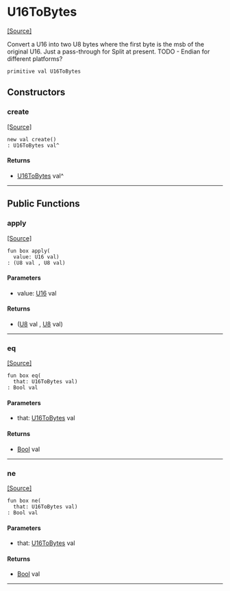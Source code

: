 # U16ToBytes
<span class="source-link">[[Source]](src/mqtt-utilities/functions.md#L-0-16)</span>

Convert a U16 into two U8 bytes where the first byte is the msb of the original U16. 
Just a pass-through for Split at present.
TODO - Endian for different platforms?


```pony
primitive val U16ToBytes
```

## Constructors

### create
<span class="source-link">[[Source]](src/mqtt-utilities/functions.md#L-0-16)</span>


```pony
new val create()
: U16ToBytes val^
```

#### Returns

* [U16ToBytes](mqtt-utilities-U16ToBytes.md) val^

---

## Public Functions

### apply
<span class="source-link">[[Source]](src/mqtt-utilities/functions.md#L-0-22)</span>


```pony
fun box apply(
  value: U16 val)
: (U8 val , U8 val)
```
#### Parameters

*   value: [U16](builtin-U16.md) val

#### Returns

* ([U8](builtin-U8.md) val , [U8](builtin-U8.md) val)

---

### eq
<span class="source-link">[[Source]](src/mqtt-utilities/functions.md#L-0-22)</span>


```pony
fun box eq(
  that: U16ToBytes val)
: Bool val
```
#### Parameters

*   that: [U16ToBytes](mqtt-utilities-U16ToBytes.md) val

#### Returns

* [Bool](builtin-Bool.md) val

---

### ne
<span class="source-link">[[Source]](src/mqtt-utilities/functions.md#L-0-22)</span>


```pony
fun box ne(
  that: U16ToBytes val)
: Bool val
```
#### Parameters

*   that: [U16ToBytes](mqtt-utilities-U16ToBytes.md) val

#### Returns

* [Bool](builtin-Bool.md) val

---

